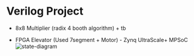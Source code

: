 # Verilog Project

- 8x8 Multiplier (radix 4 booth algorithm) + tb

- FPGA Elevator (Used 7segment + Motor) - Zynq UltraScale+ MPSoC
![state-diagram](https://user-images.githubusercontent.com/63395324/207645422-65dc5ab4-cbe7-431e-8b4a-7dacdef291f6.png)
